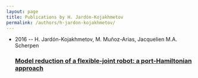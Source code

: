 ```yaml
---
layout: page
title: Publications by H. Jardón-Kojakhmetov
permalink: /authors/h-jardon-kojakhmetov/
---
```


<ul class="post-list">
<li><span class='post-meta'>2016 -- H. Jardón-Kojakhmetov, M. Muñoz-Arias, Jacquelien M.A. Scherpen</span><h3><a class='post-link' href='../../model-reduction-of-a-flexible-joint-robot-a-port-hamiltonian-approach'>Model reduction of a flexible-joint robot: a port-Hamiltonian approach</a></h3></li>

</ul>
